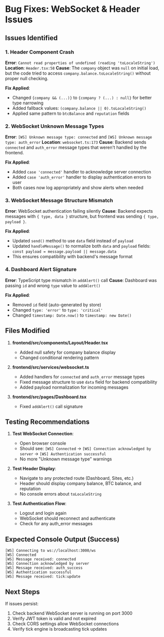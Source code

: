 # Bug Fixes: WebSocket & Header Issues

## Issues Identified

### 1. Header Component Crash
**Error**: `Cannot read properties of undefined (reading 'toLocaleString')`
**Location**: `Header.tsx:58`
**Cause**: The `company` object was `null` on initial load, but the code tried to access `company.balance.toLocaleString()` without proper null checking.

**Fix Applied**:
- Changed `{company && (...)}` to `{company ? (...) : null}` for better type narrowing
- Added fallback values: `(company.balance || 0).toLocaleString()`
- Applied same pattern to `btcBalance` and `reputation` fields

### 2. WebSocket Unknown Message Types
**Error**: `[WS] Unknown message type: connected` and `[WS] Unknown message type: auth_error`
**Location**: `websocket.ts:173`
**Cause**: Backend sends `connected` and `auth_error` message types that weren't handled by the frontend.

**Fix Applied**:
- Added `case 'connected'` handler to acknowledge server connection
- Added `case 'auth_error'` handler to display authentication errors to user
- Both cases now log appropriately and show alerts when needed

### 3. WebSocket Message Structure Mismatch
**Error**: WebSocket authentication failing silently
**Cause**: Backend expects messages with `{ type, data }` structure, but frontend was sending `{ type, payload }`.

**Fix Applied**:
- Updated `send()` method to use `data` field instead of `payload`
- Updated `handleMessage()` to normalize both `data` and `payload` fields: `const payload = message.payload || message.data`
- This ensures compatibility with backend's message format

### 4. Dashboard Alert Signature
**Error**: TypeScript type mismatch in `addAlert()` call
**Cause**: Dashboard was passing `id` and wrong `type` value to `addAlert()`

**Fix Applied**:
- Removed `id` field (auto-generated by store)
- Changed `type: 'error'` to `type: 'critical'`
- Changed `timestamp: Date.now()` to `timestamp: new Date()`

## Files Modified

1. **frontend/src/components/Layout/Header.tsx**
   - Added null safety for company balance display
   - Changed conditional rendering pattern

2. **frontend/src/services/websocket.ts**
   - Added handlers for `connected` and `auth_error` message types
   - Fixed message structure to use `data` field for backend compatibility
   - Added payload normalization for incoming messages

3. **frontend/src/pages/Dashboard.tsx**
   - Fixed `addAlert()` call signature

## Testing Recommendations

1. **Test WebSocket Connection**:
   - Open browser console
   - Should see: `[WS] Connected` → `[WS] Connection acknowledged by server` → `[WS] Authentication successful`
   - No more "Unknown message type" warnings

2. **Test Header Display**:
   - Navigate to any protected route (Dashboard, Sites, etc.)
   - Header should display company balance, BTC balance, and reputation
   - No console errors about `toLocaleString`

3. **Test Authentication Flow**:
   - Logout and login again
   - WebSocket should reconnect and authenticate
   - Check for any auth_error messages

## Expected Console Output (Success)

```
[WS] Connecting to ws://localhost:3000/ws
[WS] Connected
[WS] Message received: connected
[WS] Connection acknowledged by server
[WS] Message received: auth_success
[WS] Authentication successful
[WS] Message received: tick:update
```

## Next Steps

If issues persist:
1. Check backend WebSocket server is running on port 3000
2. Verify JWT token is valid and not expired
3. Check CORS settings allow WebSocket connections
4. Verify tick engine is broadcasting tick updates